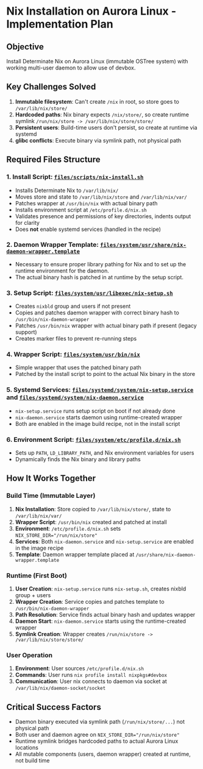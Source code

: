 # Nix Installation on Aurora Linux - Implementation Plan

## Objective

Install Determinate Nix on Aurora Linux (immutable OSTree system) with working multi-user daemon to allow use of devbox.

## Key Challenges Solved

1. **Immutable filesystem**: Can't create `/nix` in root, so store goes to `/var/lib/nix/store/`
2. **Hardcoded paths**: Nix binary expects `/nix/store/`, so create runtime symlink `/run/nix/store -> /var/lib/nix/store/store/`
3. **Persistent users**: Build-time users don't persist, so create at runtime via systemd
4. **glibc conflicts**: Execute binary via symlink path, not physical path

## Required Files Structure

### 1. Install Script: [`files/scripts/nix-install.sh`](../../files/scripts/nix-install.sh)

- Installs Determinate Nix to `/var/lib/nix/`
- Moves store and state to `/var/lib/nix/store` and `/var/lib/nix/var/`
- Patches wrapper at `/usr/bin/nix` with actual binary path
- Installs environment script at `/etc/profile.d/nix.sh`
- Validates presence and permissions of key directories, indents output for clarity
- Does **not** enable systemd services (handled in the recipe)

### 2. Daemon Wrapper Template: [`files/system/usr/share/nix-daemon-wrapper.template`](../../files/system/usr/share/nix-daemon-wrapper.template)

- Necessary to ensure proper library pathing for Nix and to set up the runtime environment for the daemon.
- The actual binary hash is patched in at runtime by the setup script.

### 3. Setup Script: [`files/system/usr/libexec/nix-setup.sh`](../../files/system/usr/libexec/nix-setup.sh)

- Creates `nixbld` group and users if not present
- Copies and patches daemon wrapper with correct binary hash to `/usr/bin/nix-daemon-wrapper`
- Patches `/usr/bin/nix` wrapper with actual binary path if present (legacy support)
- Creates marker files to prevent re-running steps

### 4. Wrapper Script: [`files/system/usr/bin/nix`](../../files/system/usr/bin/nix)

- Simple wrapper that uses the patched binary path
- Patched by the install script to point to the actual Nix binary in the store

### 5. Systemd Services: [`files/systemd/system/nix-setup.service`](../../files/systemd/system/nix-setup.service) and [`files/systemd/system/nix-daemon.service`](../../files/systemd/system/nix-daemon.service)

- `nix-setup.service` runs setup script on boot if not already done
- `nix-daemon.service` starts daemon using runtime-created wrapper
- Both are enabled in the image build recipe, not in the install script

### 6. Environment Script: [`files/system/etc/profile.d/nix.sh`](../../files/system/etc/profile.d/nix.sh)

- Sets up `PATH`, `LD_LIBRARY_PATH`, and Nix environment variables for users
- Dynamically finds the Nix binary and library paths

## How It Works Together

### Build Time (Immutable Layer)

1. **Nix Installation**: Store copied to `/var/lib/nix/store/`, state to `/var/lib/nix/var/`
2. **Wrapper Script**: `/usr/bin/nix` created and patched at install
3. **Environment**: `/etc/profile.d/nix.sh` sets `NIX_STORE_DIR="/run/nix/store"`
4. **Services**: Both `nix-daemon.service` and `nix-setup.service` are enabled in the image recipe
5. **Template**: Daemon wrapper template placed at `/usr/share/nix-daemon-wrapper.template`

### Runtime (First Boot)

1. **User Creation**: `nix-setup.service` runs `nix-setup.sh`, creates nixbld group + users
2. **Wrapper Creation**: Service copies and patches template to `/usr/bin/nix-daemon-wrapper`
3. **Path Resolution**: Service finds actual binary hash and updates wrapper
4. **Daemon Start**: `nix-daemon.service` starts using the runtime-created wrapper
5. **Symlink Creation**: Wrapper creates `/run/nix/store -> /var/lib/nix/store/store/`

### User Operation

1. **Environment**: User sources `/etc/profile.d/nix.sh` 
2. **Commands**: User runs `nix profile install nixpkgs#devbox`
3. **Communication**: User nix connects to daemon via socket at `/var/lib/nix/daemon-socket/socket`

## Critical Success Factors

- Daemon binary executed via symlink path (`/run/nix/store/...`) not physical path
- Both user and daemon agree on `NIX_STORE_DIR="/run/nix/store"`
- Runtime symlink bridges hardcoded paths to actual Aurora Linux locations
- All mutable components (users, daemon wrapper) created at runtime, not build time
